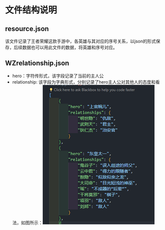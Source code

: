 # 文件结构说明

## resource.json

该文件记录了王者荣耀这款手游中，各英雄与其对应的序号关系，以json的形式保存，后续数据也可以用此文件的数据，将英雄和序号对应。

## WZrelationship.json

+ hero：字符传形式，该字段记录了当前的主人公
+ relationship: 该字段为字典形式，分别记录了hero主人公对其他人的态度和看法，如图所示：![](./img/example.png)